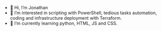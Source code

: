 - 👋 Hi, I’m Jonathan
- 👀 I’m interested in scripting with PowerShell, tedious tasks automation, coding and infrastructure deployment with Terraform.
- 🌱 I’m currently learning python, HTML, JS and CSS.

<!---
Johnbwk/Johnbwk is a ✨ special ✨ repository because its `README.md` (this file) appears on your GitHub profile.
You can click the Preview link to take a look at your changes.
--->
